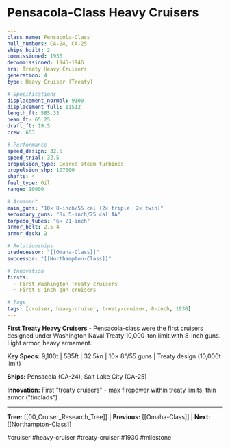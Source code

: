 # Pensacola-Class Heavy Cruisers

```yaml
---
class_name: Pensacola-Class
hull_numbers: CA-24, CA-25
ships_built: 2
commissioned: 1930
decommissioned: 1945-1946
era: Treaty Heavy Cruisers
generation: 4
type: Heavy Cruiser (Treaty)

# Specifications
displacement_normal: 9100
displacement_full: 11512
length_ft: 585.33
beam_ft: 65.25
draft_ft: 19.5
crew: 653

# Performance
speed_design: 32.5
speed_trial: 32.5
propulsion_type: Geared steam turbines
propulsion_shp: 107000
shafts: 4
fuel_type: Oil
range: 10000

# Armament
main_guns: "10× 8-inch/55 cal (2× triple, 2× twin)"
secondary_guns: "8× 5-inch/25 cal AA"
torpedo_tubes: "6× 21-inch"
armor_belt: 2.5-4
armor_deck: 2

# Relationships
predecessor: "[[Omaha-Class]]"
successor: "[[Northampton-Class]]"

# Innovation
firsts:
  - First Washington Treaty cruisers
  - First 8-inch gun cruisers

# Tags
tags: [cruiser, heavy-cruiser, treaty-cruiser, 8-inch, 1930]
---
```

**First Treaty Heavy Cruisers** - Pensacola-class were the first cruisers designed under Washington Naval Treaty 10,000-ton limit with 8-inch guns. Light armor, heavy armament.

**Key Specs:** 9,100t | 585ft | 32.5kn | 10× 8"/55 guns | Treaty design (10,000t limit)

**Ships:** Pensacola (CA-24), Salt Lake City (CA-25)

**Innovation:** First "treaty cruisers" - max firepower within treaty limits, thin armor ("tinclads")

---
**Tree:** [[00_Cruiser_Research_Tree]] | **Previous:** [[Omaha-Class]] | **Next:** [[Northampton-Class]]

#cruiser #heavy-cruiser #treaty-cruiser #1930 #milestone
